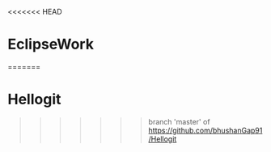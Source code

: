 <<<<<<< HEAD
# EclipseWork
=======
# Hellogit
>>>>>>> branch 'master' of https://github.com/bhushanGap91/Hellogit
